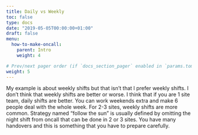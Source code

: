 ```yaml
---
title: Daily vs Weekly
toc: false
type: docs
date: "2019-05-05T00:00:00+01:00"
draft: false
menu:
  how-to-make-oncall:
    parent: Intro
    weight: 4

# Prev/next pager order (if `docs_section_pager` enabled in `params.toml`)
weight: 5
---
```


My example is about weekly shifts but that isn’t that I prefer weekly shifts. I don’t think that weekly shifts are better or worse. I think that if you are 1 site team, daily shifts are better. You can work weekends extra and make 6 people deal with the whole week. For 2-3 sites, weekly shifts are more common. Strategy named “follow the sun” is usually defined by omitting the night shift from oncall that can be done in 2 or 3 sites. You have many handovers and this is something that you have to prepare carefully.
